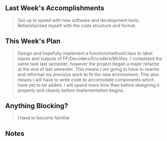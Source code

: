 ## Last Week's Accomplishments

> Got up to speed with new software and development tools.  Refamiliarized myself with the code structure and format.  

## This Week's Plan

> Design and hopefully implement a function/method/class to label inputs and outputs of FF/Decoders/Encoders/MUXes. I completed the same task last semester, however the project began a major refactor at the end of last semester.  This means I am going to have to rewrite and reformat my previous work to fit the new environment. This also means I will have to write code to accomodate components which have yet to be added.  I will spend more time than before designing it properly and cleanly before implementation begins.  


## Anything Blocking?

> I have to become familiar


## Notes

